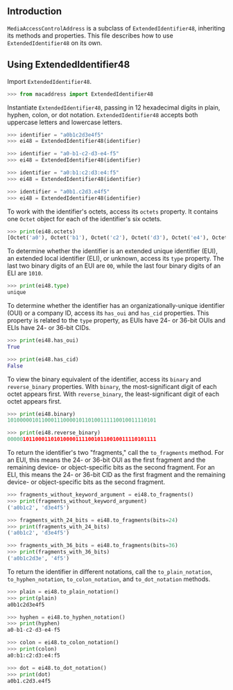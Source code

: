 ## Introduction

`MediaAccessControlAddress` is a subclass of `ExtendedIdentifier48`, inheriting its methods and properties.  This file describes how to use `ExtendedIdentifier48` on its own.

## Using ExtendedIdentifier48

Import `ExtendedIdentifier48`.

```python
>>> from macaddress import ExtendedIdentifier48
```

Instantiate `ExtendedIdentifier48`, passing in 12 hexadecimal digits in plain, hyphen, colon, or dot notation.  `ExtendedIdentifier48` accepts both uppercase letters and lowercase letters.

```python
>>> identifier = "a0b1c2d3e4f5"
>>> ei48 = ExtendedIdentifier48(identifier)
```

```python
>>> identifier = "a0-b1-c2-d3-e4-f5"
>>> ei48 = ExtendedIdentifier48(identifier)
```

```python
>>> identifier = "a0:b1:c2:d3:e4:f5"
>>> ei48 = ExtendedIdentifier48(identifier)
```

```python
>>> identifier = "a0b1.c2d3.e4f5"
>>> ei48 = ExtendedIdentifier48(identifier)
```

To work with the identifier's octets, access its `octets` property.  It contains one `Octet` object for each of the identifier's six octets.

```python
>>> print(ei48.octets)
[Octet('a0'), Octet('b1'), Octet('c2'), Octet('d3'), Octet('e4'), Octet('f5')]
```

To determine whether the identifier is an extended unique identifier (EUI), an extended local identifier (ELI), or unknown, access its `type` property.  The last two binary digits of an EUI are `00`, while the last four binary digits of an ELI are `1010`.

```python
>>> print(ei48.type)
unique
```

To determine whether the identifier has an organizationally-unique identifier (OUI) or a company ID, access its `has_oui` and `has_cid` properties.  This property is related to the `type` property, as EUIs have 24- or 36-bit OUIs and ELIs have 24- or 36-bit CIDs.

```python
>>> print(ei48.has_oui)
True
```

```python
>>> print(ei48.has_cid)
False
```


To view the binary equivalent of the identifier, access its `binary` and `reverse_binary` properties. With `binary`, the most-significant digit of each octet appears first.  With `reverse_binary`, the least-significant digit of each octet appears first.

```python
>>> print(ei48.binary)
101000001011000111000010110100111110010011110101
```

```python
>>> print(ei48.reverse_binary)
000001011000110101000011110010110010011110101111
```

To return the identifier's two "fragments," call the `to_fragments` method.  For an EUI, this means the 24- or 36-bit OUI as the first fragment and the remaining device- or object-specific bits as the second fragment.  For an ELI, this means the 24- or 36-bit CID as the first fragment and the remaining device- or object-specific bits as the second fragment.

```python
>>> fragments_without_keyword_argument = ei48.to_fragments()
>>> print(fragments_without_keyword_argument)
('a0b1c2', 'd3e4f5')
```

```python
>>> fragments_with_24_bits = ei48.to_fragments(bits=24)
>>> print(fragments_with_24_bits)
('a0b1c2', 'd3e4f5')
```

```python
>>> fragments_with_36_bits = ei48.to_fragments(bits=36)
>>> print(fragments_with_36_bits)
('a0b1c2d3e', '4f5')
```

To return the identifier in different notations, call the `to_plain_notation`, `to_hyphen_notation`, `to_colon_notation`, and `to_dot_notation` methods.

```python
>>> plain = ei48.to_plain_notation()
>>> print(plain)
a0b1c2d3e4f5
```

```python
>>> hyphen = ei48.to_hyphen_notation()
>>> print(hyphen)
a0-b1-c2-d3-e4-f5
```

```python
>>> colon = ei48.to_colon_notation()
>>> print(colon)
a0:b1:c2:d3:e4:f5
```

```python
>>> dot = ei48.to_dot_notation()
>>> print(dot)
a0b1.c2d3.e4f5
```
